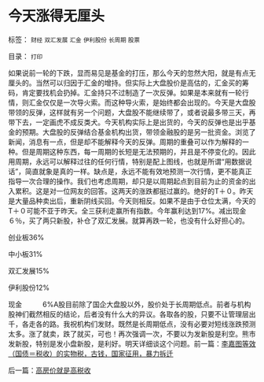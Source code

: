 # 今天涨得无厘头

标签： `财经` `双汇发展` `汇金` `伊利股份` `长周期` `股票` 

目录： `打印`

如果说前一轮的下跌，显而易见是基金的打压，那么今天的忽然大阳，就是有点无厘头的。当然可以归因于汇金的增持。但实际上大盘股价是高估的，汇金买的筹码，肯定要找机会扔掉。汇金持只不过制造了一次反弹。如果是本来就有一轮行情，则汇金仅仅是一次导火索。而这种导火索，是始终都会出现的。今天是大盘股带领的反弹，这样就有另一个问题，大盘股不能继续带了，或者说最多带三天，再带下去，一定画虎不成反类犬。今天机构实际上是出货的，今天的反弹也是出乎基金的预期。大盘股的反弹结合基金机构出货，带领金融股的是另一批资金。浏览了新闻，消息有一点，但是却不能解释今天的反弹。周期的重叠可以作为解释的一种。但是周期这种东西，每一周期的长短是无法预期的，并且是不停变化的。因此用周期，永远可以解释过往的任何行情，特别是配上图线，也就是所谓“用数据说话”，简直就象是真的一样。缺点是，永远不能有效地预测一次行情，更不能真正指导一次合理的操作。我们也考虑周期，却只是以周期起点到目前为止的资金的出入累积。这是对一位网友的回答。这两天的涨跌都挺过赢的。绝好的T＋０。昨天是大量品种卖出后，重新阴线买回。今天则相反。如果不是由于仓位太满，今天的T＋０可能不亚于昨天。全三获利走赢所有指数。今年赢利达到17%。减出现金６％，买了两只新股，补仓了双汇发展。就算再跌一轮，也没有什么好担心的。

创业板36%

中小板31%

双汇发展15%

伊利股份12%

现金　　　6%A股目前除了国企大盘股以外，股价处于长周期低点。前者与机构股神们截然相反的结论，后者没有什么大的异议。各取各的股，只要不让管理层出千，各走各的路。我祝机构们发财。既然是长周期低点，没有必要对短线涨跌预测太多。涨了就卖，跌了就买，可也！再次强调一次，不要以为发新股是利空。熊市发新股，特别是发小盘新股，是利好。明天详细谈这个问题。前一篇：[李嘉图等效（国债＝税收）的实物税，古钱，国家征用，暴力拆迁](../../../2011/10/12/李嘉图等效（国债＝税收）的实物税，古钱，国家征用，暴力拆迁.md)

后一篇：[高房价就是高税收](../../../2011/10/12/高房价就是高税收.md)